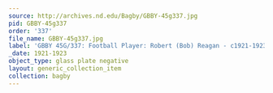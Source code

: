 ```yaml
---
source: http://archives.nd.edu/Bagby/GBBY-45g337.jpg
pid: GBBY-45g337
order: '337'
file_name: GBBY-45g337.jpg
label: 'GBBY 45G/337: Football Player: Robert (Bob) Reagan - c1921-1923'
_date: 1921-1923
object_type: glass plate negative
layout: generic_collection_item
collection: bagby
---
```

